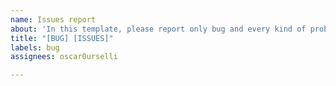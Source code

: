 ```yaml
---
name: Issues report
about: 'In this template, please report only bug and every kind of problem. '
title: "[BUG] [ISSUES]"
labels: bug
assignees: oscar0urselli

---
```



